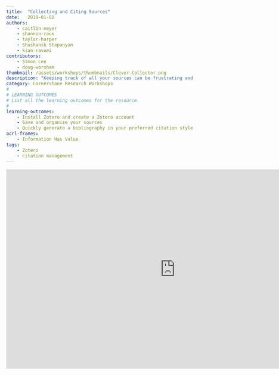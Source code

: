 ```yaml
---
title:  "Collecting and Citing Sources"
date:   2019-01-02
authors:
    - caitlin-meyer
    - shannon-roux
    - taylor-harper
    - Shushanik Stepanyan
    - kian-ravaei
contributors:
    - Simon Lee
    - doug-worsham
thumbnail: /assets/workshops/thumbnails/Clever-Collector.png
description: "Keeping track of all your sources can be frustrating and overwhelming—but with a little bit of organization, managing sources can be a breeze! In this activity, you will learn how to auto-generate your bibliography in virtually any citation style, keep track of your sources, and more! This workshop will show you how Zotero can help save and organize your research sources."
category: Cornerstone Research Workshops
#
# LEARNING OUTCOMES
# List all the learning outcomes for the resource.
#
learning-outcomes:
    - Install Zotero and create a Zotero account
    - Save and organize your sources
    - Quickly generate a bibliography in your preferred citation style
acrl-frames:
    - Information Has Value
tags:
    - Zotero
    - citation management
---
```

<iframe src="https://ccle.ucla.edu/mod/hvp/embed.php?id=2185897" width="906" height="535" frameborder="0" allowfullscreen="allowfullscreen"></iframe><script src="https://ccle.ucla.edu/mod/hvp/library/js/h5p-resizer.js" charset="UTF-8"></script>
